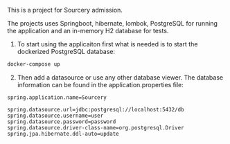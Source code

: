This is a project for Sourcery admission.

The projects uses Springboot, hibernate, lombok, PostgreSQL for running the application and an in-memory H2 database for tests.

1. To start using the applicaiton first what is needed is to start the dockerized PostgreSQL database:

```bash
docker-compose up
```

2. Then add a datasource or use any other database viewer. The database information can be found in the application.properties file:

```properties
spring.application.name=Sourcery

spring.datasource.url=jdbc:postgresql://localhost:5432/db
spring.datasource.username=user
spring.datasource.password=password
spring.datasource.driver-class-name=org.postgresql.Driver
spring.jpa.hibernate.ddl-auto=update
```
